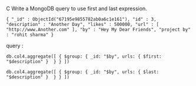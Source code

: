 C Write a MongoDB query to use first and last expression.

```{ "_id" : ObjectId("67195e9855782ab0a6c1e160"), "id" : 2, "description" : "Papa Ji Bol", "likes" : 1000000, "url" : [ "http://www.Hmmm.com" ], "by" : "Hey My Dear Friends", "project by" : "rohit sharma" }
{ "_id" : ObjectId("67195e9855782ab0a6c1e161"), "id" : 3, "description" : "Another Day", "likes" : 500000, "url" : [ "http://www.Another.com" ], "by" : "Hey My Dear Friends", "project by" : "rohit sharma" }
```


query :

```db.col4.aggregate([ { $group: { _id: "$by", urls: { $first: "$description" }  } } ])```

 ```db.col4.aggregate([ { $group: { _id: "$by", urls: { $last: "$description" }  } } ])```

